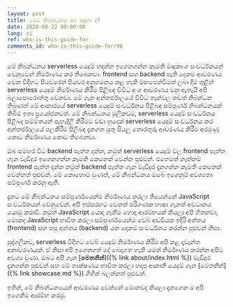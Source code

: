 ```yaml
---
layout: post
title: මෙම නිබන්ධනය කා සඳහා ද?
date: 2020-08-22 00:00:00
lang: si
ref: who-is-this-guide-for
comments_id: who-is-this-guide-for/96
---
```


මේ නිබන්ධනය serverless යෙදුම් හදන්න ඉගෙනගන්න කැමති මෘදුකාංග සංවර්ධකයන් වෙනුවෙන් නිර්මාණය කර තිබෙනවා. frontend සහ backend පැති දෙකම ආවරණය වෙන විදිහට පියවරෙන් පියවර අනුගමනය කළ හැකි මඟපෙන්වීමක් ලබා දීම තුළින් serverless යෙදුම් නිර්මාණය කිරීම පිළිබඳ විවිධ අංශ ආවරණය වනු ඇතැයි අපි බලාපොරොත්තු වෙනවා. මේ ගැන අන්තර්ජාලයේ විවිධ තැන්වල තවත් නිබන්ධන තිබුණත් මේ ආකාරයේ serverless යෙදුම් සංවර්ධනය පිළිබඳ සම්පූර්ණ නිබන්ධනයක් තිබීම ඉතා ප්‍රයෝජනවත්. මේ නිබන්ධනය මූලිකවම, serverless යෙදුම් සංවර්ධනය පිළිබද සම්මතයන් පැහැදිලි කිරීමට වඩා හුදෙක් serverless යෙදුම් සංවර්ධනය කර අන්තර්ජාලයේ පලකිරීම පිලිබඳ දැනගත යුතු සියලු තොරතුරු ආවරණය කිරීම අරමුණු කොට නිර්මාණය කොට තිබෙනවා. 

ඔබ සමහර විට backend පැත්ත දන්න, නමුත් serverless යෙදුම් වල frontend පැත්ත ගැන වැඩිදුර ඉගෙනගන්න කැමති කෙනෙක් වෙන්න පුළුවන්. එහෙමත් නැත්නම් frontend පැත්ත දන්න නමුත් backend පැත්ත ගැන වැඩිදුර දැනගන්න කැමති කෙනෙක් වෙන්නත් පුළුවන්. මේ කොහොම වුණත්, මේ නිබන්ධනය ඔබේ ඉගෙනුම් අවශ්‍යතා සම්පූර්ණ කරනු ඇති.

දැනට මේ නිබන්ධනය සම්පූර්ණයෙන්ම නිර්මාණය කරලා තියෙන්නේ JavaScript සංවර්ධකයන් වෙනුවෙන්. අපි ඉස්සරහට වෙනත් පරිගණක භාෂා ගැනත් අවධානය යොමු කරාවි. නමුත් JavaScript යොදා ගැනීම හොද ආරම්භයක් කියලා අපි හිතනවා, මොකද JavaScript භාවිත කරලා සම්පුර්ණයෙන්ම වෙබ් අඩවියක ඉදිරි අන්තය (frontend) සහ පසු අන්තය (backend) යන දෙකම සංවර්ධනය කරන්න පුළුවන් නිසා.

පුද්ගලිකව, serverless විදිහට වෙබ් යෙදුම් නිර්මාණය කිරීම අපි කළ දැවැන්ත අනාවරණයක්. ඒ නිසා අපි ඉගෙනගත් දේ බෙදාගත හැකි යමක් නිර්මාණය කරන්න අපිට අවශ්‍ය වුණා. ඔබට අපි ගැන [**මෙතනින්**]({% link about/index.html %}) වැඩිදුර දැනගන්න පුළුවන් සහ මේ තාක්ෂණය භාවිත කරලා හදපු ආකෘති යෙදුම් ගැන [මෙතනින්]({% link showcase.md %}) ගිහින් බලන්නත් පුළුවන්. 

ඉතින්, මේ නිබන්ධනයෙන් ආවරණය වෙන්නේ මොනවද කියලා දැනගෙන ම අපි ඉගෙනීම ආරම්භ කරමු.
